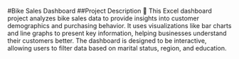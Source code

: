 #Bike Sales Dashboard
##Project Description 🚴
This Excel dashboard project analyzes bike sales data to provide insights into customer demographics and purchasing behavior. It uses visualizations like bar charts and line graphs to present key information, helping businesses understand their customers better. The dashboard is designed to be interactive, allowing users to filter data based on marital status, region, and education.
